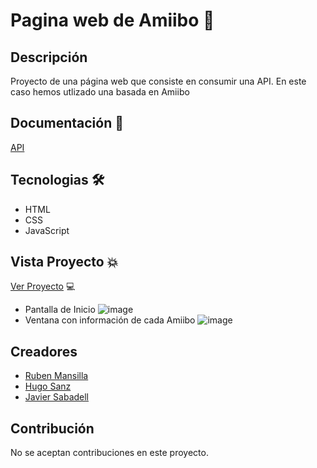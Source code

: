 # Pagina web de Amiibo 🍄

## Descripción

Proyecto de una página web que consiste en consumir una API. En este caso hemos utlizado una basada en Amiibo

## Documentación 📖

[API](https://github.com/N3evin/AmiiboAPI)

## Tecnologias 🛠️

- HTML
- CSS
- JavaScript

## Vista Proyecto 💥

[Ver Proyecto](https://rubenmansilla.github.io/AmiiboApi/) 💻

- Pantalla de Inicio
  ![image](https://github.com/RubenMansilla/AmiiboApi/assets/147383881/ef1d408c-0f6c-4c81-b4fc-a9a26e72db31)
- Ventana con información de cada Amiibo
  ![image](https://github.com/RubenMansilla/AmiiboApi/assets/147383881/48a2e9a5-c7e0-4d11-b960-3fbce60a1df5)

## Creadores

- [Ruben Mansilla](https://www.linkedin.com/in/ruben-mansilla-rodriguez-/)
- [Hugo Sanz](https://github.com/ggdsrll)
- [Javier Sabadell](https://github.com/Rokorider)

## Contribución

No se aceptan contribuciones en este proyecto.
